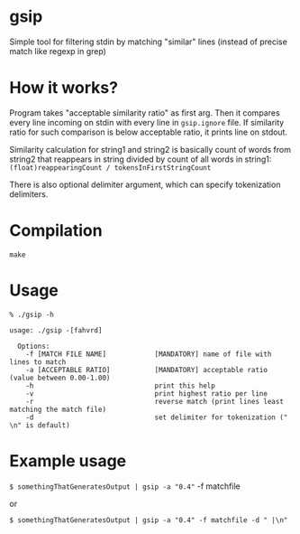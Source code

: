 # gsip
Simple tool for filtering stdin by matching "similar" lines (instead of precise match like regexp in grep)

# How it works?
Program takes "acceptable similarity ratio" as first arg. Then it compares every line incoming on stdin with every line in `gsip.ignore` file.
If similarity ratio for such comparison is below acceptable ratio, it prints line on stdout.

Similarity calculation for string1 and string2 is basically count of words from string2 that reappears in string
divided by count of all words in string1:
`(float)reappearingCount / tokensInFirstStringCount`

There is also optional delimiter argument, which can specify tokenization delimiters.

# Compilation
`make`

# Usage
```
% ./gsip -h

usage: ./gsip -[fahvrd]

  Options:
    -f [MATCH FILE NAME]            [MANDATORY] name of file with lines to match
    -a [ACCEPTABLE RATIO]           [MANDATORY] acceptable ratio (value between 0.00-1.00)
    -h                              print this help
    -v                              print highest ratio per line
    -r                              reverse match (print lines least matching the match file)
    -d                              set delimiter for tokenization (" \n" is default)
```
# Example usage
`$ somethingThatGeneratesOutput | gsip -a "0.4"` -f matchfile

or

`$ somethingThatGeneratesOutput | gsip -a "0.4" -f matchfile -d " |\n"`
